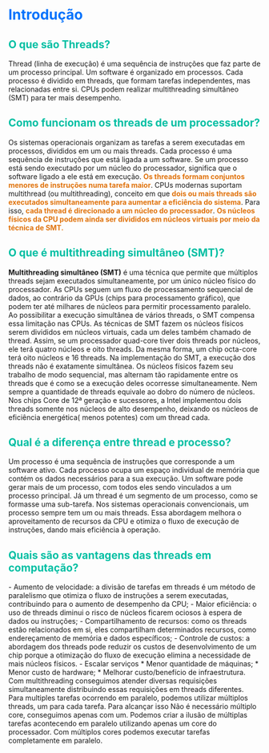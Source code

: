 <h1 style="color:#0373fc">Introdução</h1>

<h2 style="color: #00bfa3">O que são Threads?</h2>
Thread (linha de execução) é uma sequência de instruções que faz parte de um processo principal.
Um software é organizado em processos. Cada processo é dividido em threads, que formam tarefas independentes, mas
relacionadas entre si.
CPUs podem realizar multithreading simultâneo (SMT) para ter mais desempenho.

<h2 style="color: #00bfa3">Como funcionam os threads de um processador?</h2>
Os sistemas operacionais organizam as tarefas a serem executadas em processos,
divididos em um ou mais threads. Cada processo é uma sequência de instruções
que está ligada a um software. Se um processo está sendo executado por um
núcleo do processador, significa que o software ligado a ele está em execução.
<span style="color: #e0730d; font-weight: bold">Os threads formam conjuntos menores de instruções numa tarefa
maior</span>.
CPUs modernas suportam multithread (ou multithreading), conceito em que
<span style="color: #e0730d; font-weight: bold">dois ou mais threads são executados simultaneamente
para aumentar a eficiência do sistema</span>.
Para isso, <span style="color: #e0730d; font-weight: bold">cada thread é direcionado a um núcleo do processador</span>.

<span style="color: #e0730d; font-weight: bold">
Os núcleos físicos da CPU podem ainda ser divididos em núcleos virtuais por meio da técnica de SMT.
</span>

<h2 style="color: #00bfa3">O que é multithreading simultâneo (SMT)?</h2>
<span style="font-weight: bold">Multithreading simultâneo (SMT)</span> é uma técnica que permite que múltiplos threads
sejam executados simultaneamente,
por um único núcleo físico do processador. As CPUs seguem um fluxo de processamento sequencial de dados,
ao contrário da GPUs (chips para processamento gráfico), que podem ter até milhares de núcleos para permitir
processamento paralelo. Ao possibilitar a execução simultânea de vários threads, o SMT compensa essa limitação nas CPUs.
As técnicas de SMT fazem os núcleos físicos serem divididos em núcleos virtuais, cada um deles também chamado
de thread.
Assim, se um processador quad-core tiver dois threads por núcleos, ele terá quatro núcleos e oito threads.
Da mesma forma, um chip octa-core terá oito núcleos e 16 threads. Na implementação do SMT, a execução dos threads
não é exatamente simultânea. Os núcleos físicos fazem seu trabalho de modo sequencial, mas alternam tão rapidamente
entre os threads que é como se a execução deles ocorresse simultaneamente.
Nem sempre a quantidade de threads equivale ao dobro do número de núcleos. Nos chips Core de 12ª geração e sucessores, a
Intel implementou dois threads somente nos núcleos de alto desempenho, deixando os núcleos de eficiência energética(
menos potentes) com um thread cada.

<h2 style="color: #00bfa3">Qual é a diferença entre thread e processo?</h2>
Um processo é uma sequência de instruções que corresponde a um software ativo. 
Cada processo ocupa um espaço individual de memória que contém os dados necessários para
a sua execução. Um software pode gerar mais de um processo, com todos eles sendo
vinculados a um processo principal.
Já um thread é um segmento de um processo, como se formasse uma sub-tarefa. 
Nos sistemas operacionais convencionais, um processo sempre tem um ou mais threads. Essa abordagem melhora o aproveitamento de recursos da CPU e otimiza o fluxo de execução de instruções, dando mais eficiência à operação.

<h2 style="color: #00bfa3">Quais são as vantagens das threads em computação?</h2>
- Aumento de velocidade: a divisão de tarefas em threads é um método de paralelismo que otimiza o fluxo de instruções a serem executadas, contribuindo para o aumento de desempenho da CPU;
- Maior eficiência: o uso de threads diminui o risco de núcleos ficarem ociosos à espera de dados ou instruções;
- Compartilhamento de recursos: como os threads estão relacionados em si, eles compartilham determinados recursos, como endereçamento de memória e dados específicos;
- Controle de custos: a abordagem dos threads pode reduzir os custos de desenvolvimento de um chip porque a otimização do fluxo de execução elimina a necessidade de mais núcleos físicos.
- Escalar serviços
  * Menor quantidade de máquinas;
  * Menor custo de hardware;
  * Melhorar custo/benefício de infraestrutura.
Com multithreading conseguimos atender diversas requisições simultaneamente
distribuindo essas requisições em threads diferentes.
Para multiples tarefas ocorrendo em paralelo, podemos utilizar múltiplos threads, um
para cada tarefa. Para alcançar isso Não é necessário múltiplo core, conseguimos apenas com um.
Podemos criar a ilusão de múltiplas tarefas acontecendo em paralelo utilizando apenas um core do processador.
Com múltiplos cores podemos executar tarefas completamente em paralelo.

